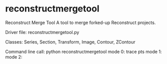 reconstructmergetool
====================

Reconstruct Merge Tool
A tool to merge forked-up Reconstruct projects.


Driver file: reconstructmergetool.py

Classes: Series, Section, Transform, Image, Contour, ZContour

Command line call: python reconstructmergetool <series path> <mode>
	mode 0: trace pts
	mode 1: 
	mode 2:
